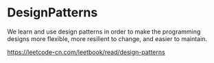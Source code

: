 # DesignPatterns

We learn and use design patterns in order to make the programming designs more flexible, more resilient to change, and easier to maintain.

https://leetcode-cn.com/leetbook/read/design-patterns
